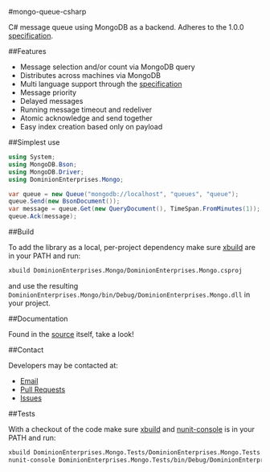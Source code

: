#mongo-queue-csharp

C# message queue using MongoDB as a backend.
Adheres to the 1.0.0 [specification](https://github.com/dominionenterprises/mongo-queue-specification).

##Features

 * Message selection and/or count via MongoDB query
 * Distributes across machines via MongoDB
 * Multi language support through the [specification](https://github.com/dominionenterprises/mongo-queue-specification)
 * Message priority
 * Delayed messages
 * Running message timeout and redeliver
 * Atomic acknowledge and send together
 * Easy index creation based only on payload

##Simplest use

```csharp
using System;
using MongoDB.Bson;
using MongoDB.Driver;
using DominionEnterprises.Mongo;

var queue = new Queue("mongodb://localhost", "queues", "queue");
queue.Send(new BsonDocument());
var message = queue.Get(new QueryDocument(), TimeSpan.FromMinutes(1));
queue.Ack(message);
```

##Build

To add the library as a local, per-project dependency make sure [xbuild](http://www.mono-project.com/Microsoft.Build) are in your PATH and run:

```bash
xbuild DominionEnterprises.Mongo/DominionEnterprises.Mongo.csproj
```

and use the resulting `DominionEnterprises.Mongo/bin/Debug/DominionEnterprises.Mongo.dll` in your project.

##Documentation

Found in the [source](DominionEnterprises.Mongo/Queue.cs) itself, take a look!

##Contact

Developers may be contacted at:

 * [Email](mailto:tol_igroup@dominionenterprises.com)
 * [Pull Requests](https://github.com/dominionenterprises/mongo-queue-php/pulls)
 * [Issues](https://github.com/dominionenterprises/mongo-queue-php/issues)

##Tests

With a checkout of the code make sure [xbuild](http://www.mono-project.com/Microsoft.Build)
and [nunit-console](http://www.nunit.org/index.php?p=nunit-console&r=2.2.10) is in your PATH and run:

```bash
xbuild DominionEnterprises.Mongo.Tests/DominionEnterprises.Mongo.Tests.csproj
nunit-console DominionEnterprises.Mongo.Tests/bin/Debug/DominionEnterprises.Mongo.Tests.dll
```
